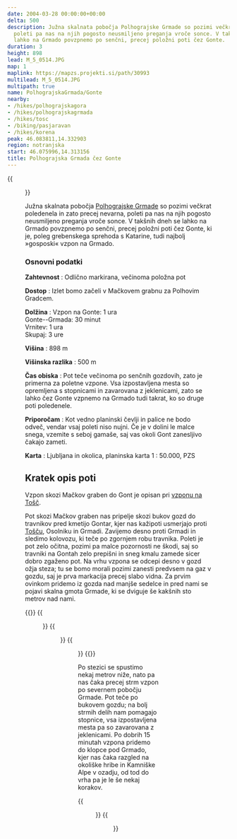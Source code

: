 ```yaml
---
date: 2004-03-28 00:00:00+00:00
delta: 500
description: Južna skalnata pobočja Polhograjske Grmade so pozimi večkrat poledenela,
  poleti pa nas na njih pogosto neusmiljeno preganja vroče sonce. V takšnih dneh se
  lahko na Grmado povzpnemo po senčni, precej položni poti čez Gonte.
duration: 3
height: 898
lead: M_5_0514.JPG
map: 1
maplink: https://mapzs.projekti.si/path/30993
multilead: M_5_0514.JPG
multipath: true
name: PolhograjskaGrmada/Gonte
nearby:
- /hikes/polhograjskagora
- /hikes/polhograjskagrmada
- /hikes/tosc
- /biking/pasjaravan
- /hikes/korena
peak: 46.083811,14.332903
region: notranjska
start: 46.075996,14.313156
title: Polhograjska Grmada čez Gonte
---
```

{{<figure src="M_5_0508.JPG">}}

Južna skalnata pobočja [Polhograjske Grmade](../) so pozimi večkrat poledenela in zato precej nevarna, poleti pa nas na njih pogosto neusmiljeno preganja vroče sonce. V takšnih dneh se lahko na Grmado povzpnemo po senčni, precej položni poti čez Gonte, ki je, poleg grebenskega sprehoda s Katarine, tudi najbolj »gosposki« vzpon na Grmado.

### Osnovni podatki

**Zahtevnost**
:   Odlično markirana, večinoma položna pot

**Dostop**
:   Izlet bomo začeli v Mačkovem grabnu za Polhovim Gradcem.

**Dolžina**
:   Vzpon na Gonte: 1 ura\
    Gonte--Grmada: 30 minut\
    Vrnitev: 1 ura\
    Skupaj: 3 ure

**Višina**
:   898 m

**Višinska razlika**
:   500 m

**Čas obiska**
:   Pot teče večinoma po senčnih gozdovih, zato je primerna za poletne vzpone. Vsa izpostavljena mesta so opremljena s stopnicami in zavarovana z jeklenicami, zato se lahko čez Gonte vzpnemo na Grmado tudi takrat, ko so druge poti poledenele.

**Priporočam**
:   Kot vedno planinski čevlji in palice ne bodo odveč, vendar vsaj poleti niso nujni. Če je v dolini le malce snega, vzemite s seboj gamaše, saj vas okoli Gont zanesljivo čakajo zameti.

**Karta**
:   Ljubljana in okolica, planinska karta 1 : 50.000, PZS

Kratek opis poti
----------------

Vzpon skozi Mačkov graben do Gont je opisan pri [vzponu na Tošč](../../tosc).

Pot skozi Mačkov graben nas pripelje skozi bukov gozd do travnikov pred kmetijo Gontar, kjer nas kažipoti usmerjajo proti [Tošču](../../tosc), Osolniku in Grmadi. Zavijemo desno proti Grmadi in sledimo kolovozu, ki teče po zgornjem robu travnika. Poleti je pot zelo očitna, pozimi pa malce pozornosti ne škodi, saj so travniki na Gontah zelo prepišni in sneg kmalu zamede sicer dobro zgaženo pot. Na vrhu vzpona se odcepi desno v gozd ožja steza; tu se bomo morali pozimi zanesti predvsem na gaz v gozdu, saj je prva markacija precej slabo vidna. Za prvim ovinkom pridemo iz gozda nad manjše sedelce in pred nami se pojavi skalna gmota Grmade, ki se dviguje še kakšnih sto metrov nad nami.

{{<gallery>}}
{{<figure src="M_5_0514.JPG" caption="Severna pobočja Grmade">}} {{<figure src="M_5_0512.JPG" caption="Travniki nad Gontami">}} {{<figure src="M_5_0511.JPG" caption="Gonte">}}
{{</gallery>}}

Po stezici se spustimo nekaj metrov niže, nato pa nas čaka precej strm vzpon po severnem pobočju Grmade. Pot teče po bukovem gozdu; na bolj strmih delih nam pomagajo stopnice, vsa izpostavljena mesta pa so zavarovana z jeklenicami. Po dobrih 15 minutah vzpona pridemo do klopce pod Grmado, kjer nas čaka razgled na okoliške hribe in Kamniške Alpe v ozadju, od tod do vrha pa je le še nekaj korakov.

{{<figure src="Razgled_Kamniske.jpg" caption="Pogled na Kamniške Alpe, levo Tošč" caption-position="bottom">}}
{{<figure src="Razgled_Triglav.jpg" caption="Julijske Alpe s Triglavom" caption-position="bottom">}}

